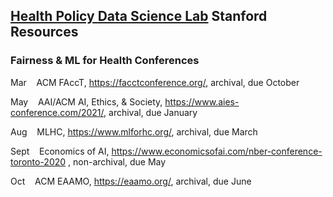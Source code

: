 ## [Health Policy Data Science Lab](http://healthpolicydatascience.org/) Stanford Resources


### Fairness & ML for Health Conferences

Mar    ACM FAccT, https://facctconference.org/, archival, due October

May    AAI/ACM AI, Ethics, & Society, https://www.aies-conference.com/2021/, archival, due January 

Aug    MLHC, https://www.mlforhc.org/, archival, due March

Sept    Economics of AI, https://www.economicsofai.com/nber-conference-toronto-2020 , non-archival, due May

Oct    ACM EAAMO, https://eaamo.org/, archival, due June
